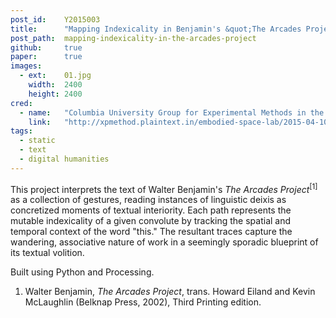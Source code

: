 ```yaml
---
post_id:    Y2015003
title:      "Mapping Indexicality in Benjamin's &quot;The Arcades Project&quot;"
post_path:  mapping-indexicality-in-the-arcades-project
github:     true
paper:      true
images:     
  - ext:    01.jpg
    width:  2400
    height: 2400
cred:
  - name:   "Columbia University Group for Experimental Methods in the Humanities"
    link:   "http://xpmethod.plaintext.in/embodied-space-lab/2015-04-10-mapping-indexality.html"
tags:
  - static
  - text
  - digital humanities
---
```

This project interprets the text of Walter Benjamin's _The Arcades Project_<sup>[1]</sup> as a collection of gestures, reading instances of linguistic deixis as concretized moments of textual interiority. Each path represents the mutable indexicality of a given convolute by tracking the spatial and temporal context of the word "this." The resultant traces capture the wandering, associative nature of work in a seemingly sporadic blueprint of its textual volition. 

Built using Python and Processing. 

1. Walter Benjamin, _The Arcades Project_, trans. Howard Eiland and Kevin McLaughlin (Belknap Press, 2002), Third Printing edition.